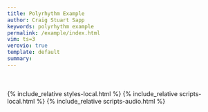```yaml
---
title: Polyrhythm Example
author: Craig Stuart Sapp
keywords: polyrhythm example
permalink: /example/index.html
vim: ts=3
verovio: true
template: default
summary:
---
```

<div title="Click to go to previous example" id="previous-example"><i class="navigate glyphicon glyphicon-arrow-left"></i></div>
<div title="Click to go to next example" id="next-example"><i class="navigate glyphicon glyphicon-arrow-right"></i></div>

<div style="margin-bottom:50px; margin-top:20px;" id="example"></div>

<span id="vbutton"></span>
<script type="text/x-humdrum" id="example-notation"></script>

{% include_relative styles-local.html %}
{% include_relative scripts-local.html %}
{% include_relative scripts-audio.html %}

